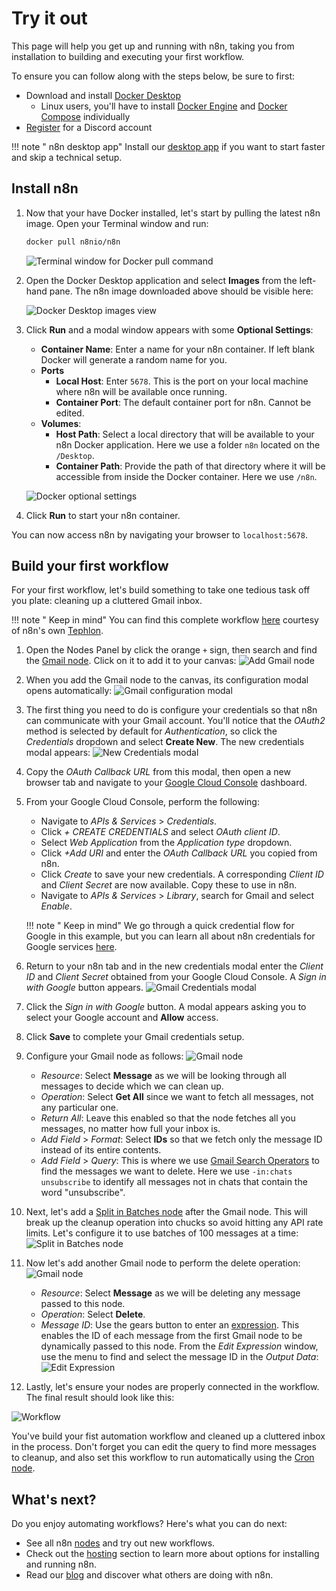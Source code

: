# Try it out

This page will help you get up and running with n8n, taking you from installation to building and executing your first workflow.

To ensure you can follow along with the steps below, be sure to first:

* Download and install [Docker Desktop](https://docs.docker.com/get-docker/)
    * Linux users, you'll have to install [Docker Engine](https://docs.docker.com/engine/install/) and [Docker Compose](https://docs.docker.com/compose/install/) individually
* [Register](https://discord.com/register) for a Discord account

!!! note " n8n desktop app"
    Install our [desktop app](/hosting/installation/desktop-app/) if you want to start faster and skip a technical setup. 


## Install n8n

1. Now that your have Docker installed, let's start by pulling the latest n8n image. Open your Terminal window and run:
    ```sh
    docker pull n8nio/n8n
    ```

    ![Terminal window for Docker pull command](/_images/quickstart/docker_pull.png)

2. Open the Docker Desktop application and select **Images** from the left-hand pane. The n8n image downloaded above should be visible here:

    ![Docker Desktop images view](/_images/quickstart/docker_desktop_image.png)

3. Click **Run** and a modal window appears with some **Optional Settings**:
    * **Container Name**: Enter a name for your n8n container. If left blank Docker will generate a random name for you.
    * **Ports**
        * **Local Host**: Enter `5678`. This is the port on your local machine where n8n will be available once running.
        * **Container Port**: The default container port for n8n. Cannot be edited.
    * **Volumes**:
        * **Host Path**: Select a local directory that will be available to your n8n Docker application. Here we use a folder `n8n` located on the `/Desktop`.
        * **Container Path**: Provide the path of that directory where it will be accessible from inside the Docker container. Here we use `/n8n`.

    ![Docker optional settings](/_images/quickstart/image_settings.png)

4. Click **Run** to start your n8n container. 

You can now access n8n by navigating your browser to `localhost:5678`.

## Build your first workflow

For your first workflow, let's build something to take one tedious task off you plate: cleaning up a cluttered Gmail inbox.

!!! note " Keep in mind"
    You can find this complete workflow [here](https://n8n.io/workflows/1153) courtesy of n8n's own [Tephlon](https://t5n.xyz/).


1. Open the Nodes Panel by click the orange `+` sign, then search and find the [Gmail node](/integrations/nodes/n8n-nodes-base.gmail/). Click on it to add it to your canvas:
    ![Add Gmail node](/_images/quickstart/add_gmail_node.png)

2. When you add the Gmail node to the canvas, its configuration modal opens automatically:
    ![Gmail configuration modal](/_images/quickstart/gmail_config.png)

3. The first thing you need to do is configure your credentials so that n8n can communicate with your Gmail account. You'll notice that the *OAuth2* method is selected by default for *Authentication*, so click the *Credentials* dropdown and select **Create New**. The new credentials modal appears:
    ![New Credentials modal](/_images/quickstart/credentials_modal.png)

4. Copy the *OAuth Callback URL* from this modal, then open a new browser tab and navigate to your [Google Cloud Console](https://console.cloud.google.com/) dashboard.

5. From your Google Cloud Console, perform the following:
    * Navigate to *APIs & Services* > *Credentials*.
    * Click *+ CREATE CREDENTIALS* and select *OAuth client ID*.
    * Select *Web Application* from the *Application type* dropdown.
    * Click *+Add URI* and enter the *OAuth Callback URL* you copied from n8n.
    * Click *Create* to save your new credentials. A corresponding *Client ID* and *Client Secret* are now available. Copy these to use in n8n.
    * Navigate to *APIs & Services* > *Library*, search for Gmail and select *Enable*.

    !!! note " Keep in mind"
        We go through a quick credential flow for Google in this example, but you can learn all about n8n credentials for Google services [here](/integrations/credentials/google/).

6. Return to your n8n tab and in the new credentials modal enter the *Client ID* and *Client Secret* obtained from your Google Cloud Console. A *Sign in with Google* button appears.
    ![Gmail Credentials modal](/_images/quickstart/credentials_modal2.png)

7. Click the *Sign in with Google* button. A modal appears asking you to select your Google account and **Allow** access.

8. Click **Save** to complete your Gmail credentials setup.

9. Configure your Gmail node as follows:
    ![Gmail node](/_images/quickstart/gmail_node.png)
    * *Resource*: Select **Message** as we will be looking through all messages to decide which we can clean up.
    * *Operation*: Select **Get All** since we want to fetch all messages, not any particular one.
    * *Return All*: Leave this enabled so that the node fetches all you messages, no matter how full your inbox is.
    * *Add Field* > *Format*: Select **IDs** so that we fetch only the message ID instead of its entire contents.
    * *Add Field* > *Query*: This is where we use [Gmail Search Operators](https://support.google.com/mail/answer/7190?hl=en) to find the messages we want to delete. Here we use `-in:chats unsubscribe` to identify all messages not in chats that contain the word "unsubscribe".

10. Next, let's add a [Split in Batches node](/integrations/core-nodes/n8n-nodes-base.splitInBatches/) after the Gmail node. This will break up the cleanup operation into chucks so avoid hitting any API rate limits. Let's configure it to use batches of 100 messages at a time:
    ![Split in Batches node](/_images/quickstart/batches_node.png)

11. Now let's add another Gmail node to perform the delete operation:
    ![Gmail node](/_images/quickstart/gmail_node2.png)
    * *Resource*: Select **Message** as we will be deleting any message passed to this node.
    * *Operation*: Select **Delete**.
    * *Message ID*: Use the gears button to enter an [expression](/code-examples/expressions/). This enables the ID of each message from the first Gmail node to be dynamically passed to this node. From the *Edit Expression* window, use the menu to find and select the message ID in the *Output Data*:
    ![Edit Expression](/_images/quickstart/expression_editor.png)

12. Lastly, let's ensure your nodes are properly connected in the workflow. The final result should look like this:

![Workflow](/_images/quickstart/workflow.png)

You've build your fist automation workflow and cleaned up a cluttered inbox in the process. Don't forget you can edit the query to find more messages to cleanup, and also set this workflow to run automatically using the [Cron node](/integrations/core-nodes/n8n-nodes-base.cron/).

## What's next?

Do you enjoy automating workflows? Here's what you can do next:

- See all n8n [nodes](/integrations/) and try out new workflows.
- Check out the [hosting](/hosting/) section to learn more about options for installing and running n8n.
- Read our [blog](https://n8n.io/blog/) and discover what others are doing with n8n.